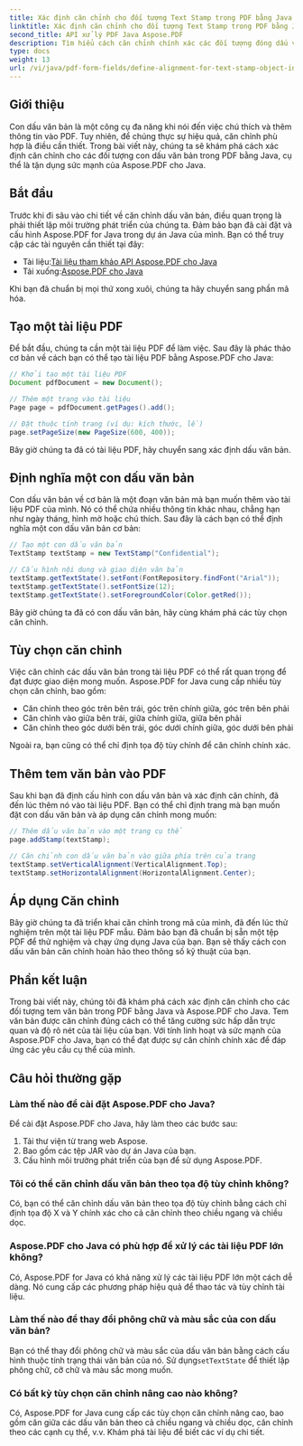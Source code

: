 ```yaml
---
title: Xác định căn chỉnh cho đối tượng Text Stamp trong PDF bằng Java
linktitle: Xác định căn chỉnh cho đối tượng Text Stamp trong PDF bằng Java
second_title: API xử lý PDF Java Aspose.PDF
description: Tìm hiểu cách căn chỉnh chính xác các đối tượng đóng dấu văn bản trong PDF bằng Java với Aspose.PDF cho Java. Cải thiện giao diện và khả năng đọc của tài liệu.
type: docs
weight: 13
url: /vi/java/pdf-form-fields/define-alignment-for-text-stamp-object-in-pdf-using-java/
---
```


## Giới thiệu

Con dấu văn bản là một công cụ đa năng khi nói đến việc chú thích và thêm thông tin vào PDF. Tuy nhiên, để chúng thực sự hiệu quả, căn chỉnh phù hợp là điều cần thiết. Trong bài viết này, chúng ta sẽ khám phá cách xác định căn chỉnh cho các đối tượng con dấu văn bản trong PDF bằng Java, cụ thể là tận dụng sức mạnh của Aspose.PDF cho Java.

## Bắt đầu

Trước khi đi sâu vào chi tiết về căn chỉnh dấu văn bản, điều quan trọng là phải thiết lập môi trường phát triển của chúng ta. Đảm bảo bạn đã cài đặt và cấu hình Aspose.PDF for Java trong dự án Java của mình. Bạn có thể truy cập các tài nguyên cần thiết tại đây:

-  Tài liệu:[Tài liệu tham khảo API Aspose.PDF cho Java](https://reference.aspose.com/pdf/java/)
-  Tải xuống:[Aspose.PDF cho Java](https://releases.aspose.com/pdf/java/)

Khi bạn đã chuẩn bị mọi thứ xong xuôi, chúng ta hãy chuyển sang phần mã hóa.

## Tạo một tài liệu PDF

Để bắt đầu, chúng ta cần một tài liệu PDF để làm việc. Sau đây là phác thảo cơ bản về cách bạn có thể tạo tài liệu PDF bằng Aspose.PDF cho Java:

```java
// Khởi tạo một tài liệu PDF
Document pdfDocument = new Document();

// Thêm một trang vào tài liệu
Page page = pdfDocument.getPages().add();

// Đặt thuộc tính trang (ví dụ: kích thước, lề)
page.setPageSize(new PageSize(600, 400));
```

Bây giờ chúng ta đã có tài liệu PDF, hãy chuyển sang xác định dấu văn bản.

## Định nghĩa một con dấu văn bản

Con dấu văn bản về cơ bản là một đoạn văn bản mà bạn muốn thêm vào tài liệu PDF của mình. Nó có thể chứa nhiều thông tin khác nhau, chẳng hạn như ngày tháng, hình mờ hoặc chú thích. Sau đây là cách bạn có thể định nghĩa một con dấu văn bản cơ bản:

```java
// Tạo một con dấu văn bản
TextStamp textStamp = new TextStamp("Confidential");

// Cấu hình nội dung và giao diện văn bản
textStamp.getTextState().setFont(FontRepository.findFont("Arial"));
textStamp.getTextState().setFontSize(12);
textStamp.getTextState().setForegroundColor(Color.getRed());
```

Bây giờ chúng ta đã có con dấu văn bản, hãy cùng khám phá các tùy chọn căn chỉnh.

## Tùy chọn căn chỉnh

Việc căn chỉnh các dấu văn bản trong tài liệu PDF có thể rất quan trọng để đạt được giao diện mong muốn. Aspose.PDF for Java cung cấp nhiều tùy chọn căn chỉnh, bao gồm:

- Căn chỉnh theo góc trên bên trái, góc trên chính giữa, góc trên bên phải
- Căn chỉnh vào giữa bên trái, giữa chính giữa, giữa bên phải
- Căn chỉnh theo góc dưới bên trái, góc dưới chính giữa, góc dưới bên phải

Ngoài ra, bạn cũng có thể chỉ định tọa độ tùy chỉnh để căn chỉnh chính xác.

## Thêm tem văn bản vào PDF

Sau khi bạn đã định cấu hình con dấu văn bản và xác định căn chỉnh, đã đến lúc thêm nó vào tài liệu PDF. Bạn có thể chỉ định trang mà bạn muốn đặt con dấu văn bản và áp dụng căn chỉnh mong muốn:

```java
// Thêm dấu văn bản vào một trang cụ thể
page.addStamp(textStamp);

// Căn chỉnh con dấu văn bản vào giữa phía trên của trang
textStamp.setVerticalAlignment(VerticalAlignment.Top);
textStamp.setHorizontalAlignment(HorizontalAlignment.Center);
```

## Áp dụng Căn chỉnh

Bây giờ chúng ta đã triển khai căn chỉnh trong mã của mình, đã đến lúc thử nghiệm trên một tài liệu PDF mẫu. Đảm bảo bạn đã chuẩn bị sẵn một tệp PDF để thử nghiệm và chạy ứng dụng Java của bạn. Bạn sẽ thấy cách con dấu văn bản căn chỉnh hoàn hảo theo thông số kỹ thuật của bạn.

## Phần kết luận

Trong bài viết này, chúng tôi đã khám phá cách xác định căn chỉnh cho các đối tượng tem văn bản trong PDF bằng Java và Aspose.PDF cho Java. Tem văn bản được căn chỉnh đúng cách có thể tăng cường sức hấp dẫn trực quan và độ rõ nét của tài liệu của bạn. Với tính linh hoạt và sức mạnh của Aspose.PDF cho Java, bạn có thể đạt được sự căn chỉnh chính xác để đáp ứng các yêu cầu cụ thể của mình.

## Câu hỏi thường gặp

### Làm thế nào để cài đặt Aspose.PDF cho Java?

Để cài đặt Aspose.PDF cho Java, hãy làm theo các bước sau:
1. Tải thư viện từ trang web Aspose.
2. Bao gồm các tệp JAR vào dự án Java của bạn.
3. Cấu hình môi trường phát triển của bạn để sử dụng Aspose.PDF.

### Tôi có thể căn chỉnh dấu văn bản theo tọa độ tùy chỉnh không?

Có, bạn có thể căn chỉnh dấu văn bản theo tọa độ tùy chỉnh bằng cách chỉ định tọa độ X và Y chính xác cho cả căn chỉnh theo chiều ngang và chiều dọc.

### Aspose.PDF cho Java có phù hợp để xử lý các tài liệu PDF lớn không?

Có, Aspose.PDF for Java có khả năng xử lý các tài liệu PDF lớn một cách dễ dàng. Nó cung cấp các phương pháp hiệu quả để thao tác và tùy chỉnh tài liệu.

### Làm thế nào để thay đổi phông chữ và màu sắc của con dấu văn bản?

 Bạn có thể thay đổi phông chữ và màu sắc của dấu văn bản bằng cách cấu hình thuộc tính trạng thái văn bản của nó. Sử dụng`setTextState` để thiết lập phông chữ, cỡ chữ và màu sắc mong muốn.

### Có bất kỳ tùy chọn căn chỉnh nâng cao nào không?

Có, Aspose.PDF for Java cung cấp các tùy chọn căn chỉnh nâng cao, bao gồm căn giữa các dấu văn bản theo cả chiều ngang và chiều dọc, căn chỉnh theo các cạnh cụ thể, v.v. Khám phá tài liệu để biết các ví dụ chi tiết.
